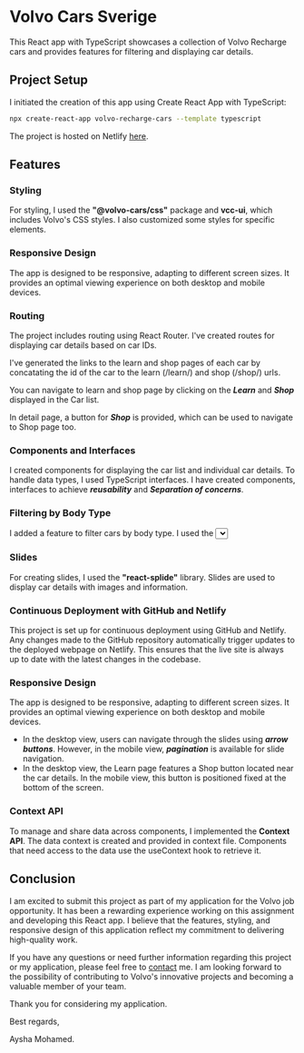 
# Volvo Cars Sverige

This React app with TypeScript showcases a collection of Volvo Recharge cars and provides features for filtering and displaying car details.


## Project Setup

I initiated the creation of this app using Create React App with TypeScript:

```sh
npx create-react-app volvo-recharge-cars --template typescript

```


The project is hosted on Netlify [here](https://wonderful-sable-cf8271.netlify.app/).


## Features

### Styling

For styling, I used the **"@volvo-cars/css"** package and **vcc-ui**, which includes Volvo's CSS styles. I also customized some styles for specific elements.

### Responsive Design
The app is designed to be responsive, adapting to different screen sizes. It provides an optimal viewing experience on both desktop and mobile devices.

### Routing
The project includes routing using React Router. I've created routes for displaying car details based on car IDs.

I've generated the links to the learn and shop pages of each car by concatating the id of the car to the learn (/learn/) and shop (/shop/) urls. 

You can navigate to learn and shop page by clicking on the ***Learn*** and ***Shop*** displayed in the Car list.

In detail page, a button for ***Shop*** is provided, which can be used to navigate to Shop page too.

### Components and Interfaces
I created components for displaying the car list and individual car details. To handle data types, I used TypeScript interfaces. 
I have created components, interfaces to achieve ***reusability*** and ***Separation of concerns***.

### Filtering by Body Type
I added a feature to filter cars by body type. I used the **<Select>** component from **"@volvo-cars/react-forms"** to create a dropdown list for selecting body types.


### Slides
For creating slides, I used the **"react-splide"** library. Slides are used to display car details with images and information.

### Continuous Deployment with GitHub and Netlify

This project is set up for continuous deployment using GitHub and Netlify. Any changes made to the GitHub repository automatically trigger updates to the deployed webpage on Netlify. This ensures that the live site is always up to date with the latest changes in the codebase.

### Responsive Design
The app is designed to be responsive, adapting to different screen sizes. It provides an optimal viewing experience on both desktop and mobile devices.

- In the desktop view, users can navigate through the slides using ***arrow buttons***. However, in the mobile view, ***pagination*** is available for slide navigation.
- In the desktop view, the Learn page features a Shop button located near the car details. In the mobile view, this button is positioned fixed at the bottom of the screen.


### Context API
To manage and share data across components, I implemented the **Context API**. The data context is created and provided in context file. Components that need access to the data use the useContext hook to retrieve it.


## Conclusion

I am excited to submit this project as part of my application for the Volvo job opportunity. It has been a rewarding experience working on this assignment and developing this React app. I believe that the features, styling, and responsive design of this application reflect my commitment to delivering high-quality work.

If you have any questions or need further information regarding this project or my application, please feel free to [contact](ayshamohd01@gmail.com) me. I am looking forward to the possibility of contributing to Volvo's innovative projects and becoming a valuable member of your team.

Thank you for considering my application.

Best regards,

Aysha Mohamed.